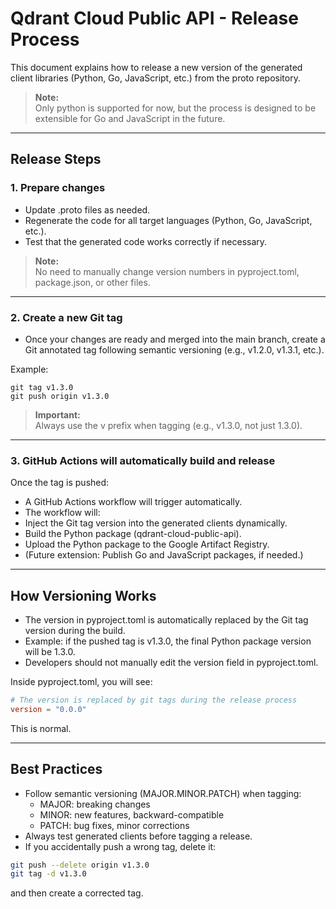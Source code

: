 # Qdrant Cloud Public API - Release Process

This document explains how to release a new version of the generated client libraries (Python, Go, JavaScript, etc.) from the proto repository.
> **Note:**  
> Only python is supported for now, but the process is designed to be extensible for Go and JavaScript in the future.

---
## Release Steps

### 1. Prepare changes
- Update .proto files as needed. 
- Regenerate the code for all target languages (Python, Go, JavaScript, etc.). 
- Test that the generated code works correctly if necessary.

> **Note:**  
> No need to manually change version numbers in pyproject.toml, package.json, or other files.

---

### 2. Create a new Git tag 
   - Once your changes are ready and merged into the main branch, create a Git annotated tag following semantic versioning (e.g., v1.2.0, v1.3.1, etc.).

Example:
```shell
git tag v1.3.0
git push origin v1.3.0
```

> **Important:**  
> Always use the v prefix when tagging (e.g., v1.3.0, not just 1.3.0).

---

### 3. GitHub Actions will automatically build and release
Once the tag is pushed:
- A GitHub Actions workflow will trigger automatically.
- The workflow will:
- Inject the Git tag version into the generated clients dynamically.
- Build the Python package (qdrant-cloud-public-api).
- Upload the Python package to the Google Artifact Registry.
- (Future extension: Publish Go and JavaScript packages, if needed.)

---

## How Versioning Works
- The version in pyproject.toml is automatically replaced by the Git tag version during the build.
- Example: if the pushed tag is v1.3.0, the final Python package version will be 1.3.0.
- Developers should not manually edit the version field in pyproject.toml.

Inside pyproject.toml, you will see:
```toml
# The version is replaced by git tags during the release process
version = "0.0.0"
```
This is normal.

---

## Best Practices
- Follow semantic versioning (MAJOR.MINOR.PATCH) when tagging:
  - MAJOR: breaking changes
  - MINOR: new features, backward-compatible
  - PATCH: bug fixes, minor corrections
- Always test generated clients before tagging a release.
- If you accidentally push a wrong tag, delete it:
```bash
git push --delete origin v1.3.0
git tag -d v1.3.0
```
and then create a corrected tag.

